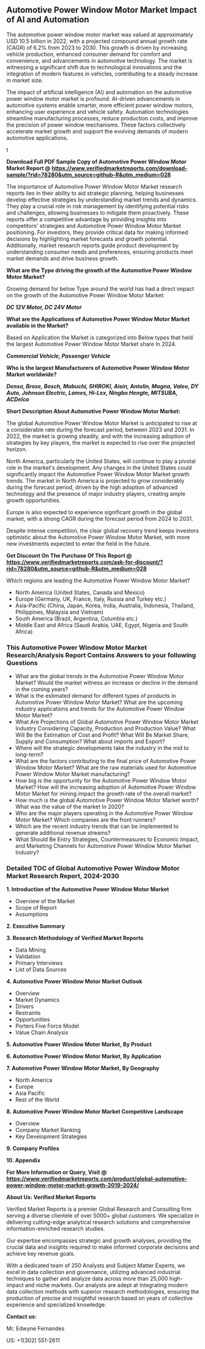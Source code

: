 <h2>Automotive Power Window Motor Market Impact of AI and Automation</h2><p>The automotive power window motor market was valued at approximately USD 10.5 billion in 2022, with a projected compound annual growth rate (CAGR) of 6.2% from 2023 to 2030. This growth is driven by increasing vehicle production, enhanced consumer demand for comfort and convenience, and advancements in automotive technology. The market is witnessing a significant shift due to technological innovations and the integration of modern features in vehicles, contributing to a steady increase in market size.</p><p>The impact of artificial intelligence (AI) and automation on the automotive power window motor market is profound. AI-driven advancements in automotive systems enable smarter, more efficient power window motors, enhancing user experience and vehicle safety. Automation technologies streamline manufacturing processes, reduce production costs, and improve the precision of power window mechanisms. These factors collectively accelerate market growth and support the evolving demands of modern automotive applications.</p>t</p><p id="" class=""><strong>Download Full PDF Sample Copy of Automotive Power Window Motor Market Report @ <a href="https://www.verifiedmarketreports.com/download-sample/?rid=78280&utm_source=github-R&utm_medium=028" target="_blank">https://www.verifiedmarketreports.com/download-sample/?rid=78280&utm_source=github-R&utm_medium=028</a></strong></p><p>The importance of&nbsp;Automotive Power Window Motor Market research reports lies in their ability to aid strategic planning, helping businesses develop effective strategies by understanding market trends and dynamics. They play a crucial role in risk management by identifying potential risks and challenges, allowing businesses to mitigate them proactively. These reports offer a competitive advantage by providing insights into competitors' strategies and Automotive Power Window Motor Market positioning. For investors, they provide critical data for making informed decisions by highlighting market forecasts and growth potential. Additionally, market research reports guide product development by understanding consumer needs and preferences, ensuring products meet market demands and drive business growth.</p><p><strong>What are the&nbsp;Type driving the growth of the Automotive Power Window Motor Market?</strong></p><p id="" class="">Growing demand for below Type around the world has had a direct impact on the growth of the Automotive Power Window Motor Market:</p><em><strong>DC 12V Motor, DC 24V Motor</strong></em></p><strong>What are the&nbsp;Applications&nbsp;of Automotive Power Window Motor Market available in the Market?</strong></p><p id="" class="">Based on Application the Market is categorized into Below types that held the largest Automotive Power Window Motor Market share In 2024.</p><em><strong>Commercial Vehicle, Passenger Vehicle</strong></em></p><strong>Who is the largest Manufacturers of Automotive Power Window Motor Market worldwide?</strong></p><p><em><strong>Denso, Brose, Bosch, Mabuchi, SHIROKI, Aisin, Antolin, Magna, Valeo, DY Auto, Johnson Electric, Lames, Hi-Lex, Ningbo Hengte, MITSUBA, ACDelco</strong></em></p><p id="" class=""><strong>Short Description About Automotive Power Window Motor Market:</strong></p><p>The global Automotive Power Window Motor Market is anticipated to rise at a considerable rate during the forecast period, between 2023 and 2031. In 2022, the market is growing steadily, and with the increasing adoption of strategies by key players, the market is expected to rise over the projected horizon.</p><p>North America, particularly the United States, will continue to play a pivotal role in the market's development. Any changes in the United States could significantly impact the Automotive Power Window Motor Market growth trends. The market in North America is projected to grow considerably during the forecast period, driven by the high adoption of advanced technology and the presence of major industry players, creating ample growth opportunities.</p><p>Europe is also expected to experience significant growth in the global market, with a strong CAGR during the forecast period from 2024 to 2031.</p><p>Despite intense competition, the clear global recovery trend keeps investors optimistic about the Automotive Power Window Motor Market, with more new investments expected to enter the field in the future.</p><p id="" class=""><strong>Get Discount On The Purchase Of This Report @ <a href="https://www.verifiedmarketreports.com/ask-for-discount/?rid=78280&utm_source=github-R&utm_medium=028" target="_blank">https://www.verifiedmarketreports.com/ask-for-discount/?rid=78280&utm_source=github-R&utm_medium=028</a></strong></p>Which regions are leading the Automotive Power Window Motor Market?</p><ul><li>North America (United States, Canada and Mexico)</li><li>Europe (Germany, UK, France, Italy, Russia and Turkey etc.)</li><li>Asia-Pacific (China, Japan, Korea, India, Australia, Indonesia, Thailand, Philippines, Malaysia and Vietnam)</li><li>South America (Brazil, Argentina, Columbia etc.)</li><li>Middle East and Africa (Saudi Arabia, UAE, Egypt, Nigeria and South Africa)</li></ul><h3 id="" class="">This Automotive Power Window Motor Market Research/Analysis Report Contains Answers to your following Questions</h3><ul><li>What are the global trends in the Automotive Power Window Motor Market? Would the market witness an increase or decline in the demand in the coming years?</li><li>What is the estimated demand for different types of products in Automotive Power Window Motor Market? What are the upcoming industry applications and trends for the Automotive Power Window Motor Market?</li><li>What Are Projections of Global Automotive Power Window Motor Market Industry Considering Capacity, Production and Production Value? What Will Be the Estimation of Cost and Profit? What Will Be Market Share, Supply and Consumption? What about imports and Export?</li><li>Where will the strategic developments take the industry in the mid to long-term?</li><li>What are the factors contributing to the final price of Automotive Power Window Motor Market? What are the raw materials used for Automotive Power Window Motor Market manufacturing?</li><li>How big is the opportunity for the Automotive Power Window Motor Market? How will the increasing adoption of Automotive Power Window Motor Market for mining impact the growth rate of the overall market?</li><li>How much is the global Automotive Power Window Motor Market worth? What was the value of the market In 2020?</li><li>Who are the major players operating in the Automotive Power Window Motor Market? Which companies are the front runners?</li><li>Which are the recent industry trends that can be implemented to generate additional revenue streams?</li><li>What Should Be Entry Strategies, Countermeasures to Economic Impact, and Marketing Channels for Automotive Power Window Motor Market Industry?</li></ul><h3 id="" class="">Detailed TOC of Global Automotive Power Window Motor Market Research Report, 2024-2030</h3><p id="" class=""><strong>1. Introduction of the Automotive Power Window Motor Market</strong></p><ul><li>Overview of the Market</li><li>Scope of Report</li><li>Assumptions</li></ul><p id="" class=""><strong>2. Executive Summary</strong></p><p id="" class=""><strong>3. Research Methodology of Verified Market Reports</strong></p><ul><li>Data Mining</li><li>Validation</li><li>Primary Interviews</li><li>List of Data Sources</li></ul><p id="" class=""><strong>4. Automotive Power Window Motor Market Outlook</strong></p><ul><li>Overview</li><li>Market Dynamics</li><li>Drivers</li><li>Restraints</li><li>Opportunities</li><li>Porters Five Force Model</li><li>Value Chain Analysis</li></ul><p id="" class=""><strong>5. Automotive Power Window Motor Market, By Product</strong></p><p id="" class=""><strong>6. Automotive Power Window Motor Market, By Application</strong></p><p id="" class=""><strong>7. Automotive Power Window Motor Market, By Geography</strong></p><ul><li>North America</li><li>Europe</li><li>Asia Pacific</li><li>Rest of the World</li></ul><p id="" class=""><strong>8. Automotive Power Window Motor Market Competitive Landscape</strong></p><ul><li>Overview</li><li>Company Market Ranking</li><li>Key Development Strategies</li></ul><p id="" class=""><strong>9. Company Profiles</strong></p><p id="" class=""><strong>10. Appendix</strong></p><p id="" class=""><strong>For More Information or Query, Visit @ <a href="https://www.verifiedmarketreports.com/product/global-automotive-power-window-motor-market-growth-2019-2024/" target="_blank">https://www.verifiedmarketreports.com/product/global-automotive-power-window-motor-market-growth-2019-2024/</a></strong></p><p id="" class=""><strong>About Us: Verified Market Reports</strong></p><p id="" class="">Verified Market Reports is a premier Global Research and Consulting firm serving a diverse clientele of over 5000+ global customers. We specialize in delivering cutting-edge analytical research solutions and comprehensive information-enriched research studies.</p><p id="" class="">Our expertise encompasses strategic and growth analyses, providing the crucial data and insights required to make informed corporate decisions and achieve key revenue goals.</p><p id="" class="">With a dedicated team of 250 Analysts and Subject Matter Experts, we excel in data collection and governance, utilizing advanced industrial techniques to gather and analyze data across more than 25,000 high-impact and niche markets. Our analysts are adept at integrating modern data collection methods with superior research methodologies, ensuring the production of precise and insightful research based on years of collective experience and specialized knowledge.</p><p id="" class=""><strong>Contact us:</strong></p><p id="" class="">Mr. Edwyne Fernandes</p><p id="" class="">US: +1(302) 551-2611</p>